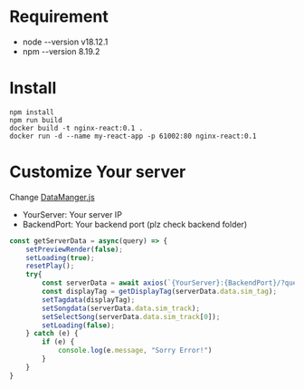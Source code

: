 # Requirement

- node --version v18.12.1
- npm --version 8.19.2

# Install
```
npm install
npm run build
docker build -t nginx-react:0.1 .
docker run -d --name my-react-app -p 61002:80 nginx-react:0.1
```

# Customize Your server 

Change [DataManger.js](https://github.com/SeungHeonDoh/nia-envsound-demo/blob/main/frontend/src/hook/DataManger.js)
- YourServer: Your server IP
- BackendPort: Your backend port (plz check backend folder)

```javascript
const getServerData = async(query) => {
	setPreviewRender(false);
	setLoading(true);
	resetPlay();
	try{
		const serverData = await axios(`{YourServer}:{BackendPort}/?query=${query}`)
		const displayTag = getDisplayTag(serverData.data.sim_tag);
		setTagdata(displayTag);
		setSongdata(serverData.data.sim_track);
		setSelectSong(serverData.data.sim_track[0]);
		setLoading(false);
	} catch (e) {
		if (e) {
			console.log(e.message, "Sorry Error!")
		}
	}
}

```
